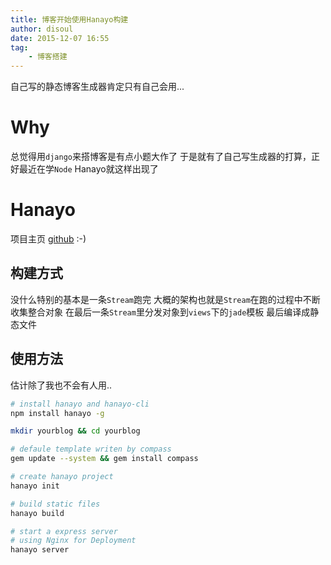 ```yaml
---
title: 博客开始使用Hanayo构建
author: disoul
date: 2015-12-07 16:55
tag:
    - 博客搭建
---
```


自己写的静态博客生成器肯定只有自己会用...

# Why
总觉得用`django`来搭博客是有点小题大作了
于是就有了自己写生成器的打算，正好最近在学`Node`
Hanayo就这样出现了

# Hanayo

项目主页 [github](https://github.com/disoul/hanayo) :-)

## 构建方式

没什么特别的基本是一条`Stream`跑完
大概的架构也就是`Stream`在跑的过程中不断收集整合对象
在最后一条`Stream`里分发对象到`views`下的`jade`模板
最后编译成静态文件

## 使用方法

估计除了我也不会有人用..

```sh
# install hanayo and hanayo-cli
npm install hanayo -g 

mkdir yourblog && cd yourblog

# defaule template writen by compass
gem update --system && gem install compass

# create hanayo project
hanayo init

# build static files
hanayo build

# start a express server
# using Nginx for Deployment
hanayo server
```
